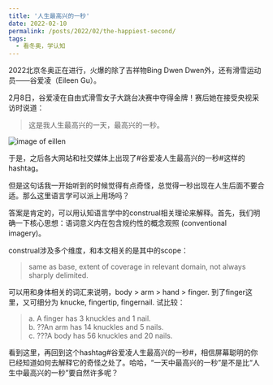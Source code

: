 ```yaml
---
title: '人生最高兴的一秒'
date: 2022-02-10
permalink: /posts/2022/02/the-happiest-second/
tags:
  - 看冬奥，学认知
---
```


2022北京冬奥正在进行，火爆的除了吉祥物Bing Dwen Dwen外，还有滑雪运动员——谷爱凌（Eileen Gu）。

2月8日，谷爱凌在自由式滑雪女子大跳台决赛中夺得金牌！赛后她在接受央视采访时说道：

>这是我人生最高兴的一天，最高兴的一秒。

![image of eillen](https://hongjie-fu.github.io/files/posts/eileen.jpeg)

于是，之后各大网站和社交媒体上出现了#谷爱凌人生最高兴的一秒#这样的hashtag。

但是这句话我一开始听到的时候觉得有点奇怪，总觉得一秒出现在人生后面不要合适。那么这里语言学可以派上用场吗？

答案是肯定的，可以用认知语言学中的construal相关理论来解释。首先，我们明确一下核心思想：语词意义内在包含规约性的概念观照 (conventional imagery)。

construal涉及多个维度，和本文相关的是其中的scope：

>same as base, extent of coverage in relevant domain, not always sharply delimited.

可以用和身体相关的词汇来说明，body > arm > hand > finger. 到了finger这里，又可细分为 knucke, fingertip, fingernail.
试比较：

>a.	A finger has 3 knuckles and 1 nail.<br>
>b.	??An arm has 14 knuckles and 5 nails.<br>
>c.	???A body has 56 knuckles and 20 nails.<br>

看到这里，再回到这个hashtag#谷爱凌人生最高兴的一秒#，相信屏幕聪明的你已经知道如何去解释它的奇怪之处了。哈哈，“一天中最高兴的一秒”是不是比“人生中最高兴的一秒”要自然许多呢？
